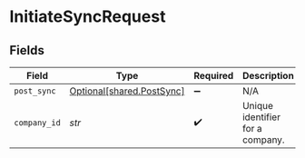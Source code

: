# InitiateSyncRequest


## Fields

| Field                                                        | Type                                                         | Required                                                     | Description                                                  | Example                                                      |
| ------------------------------------------------------------ | ------------------------------------------------------------ | ------------------------------------------------------------ | ------------------------------------------------------------ | ------------------------------------------------------------ |
| `post_sync`                                                  | [Optional[shared.PostSync]](../../models/shared/postsync.md) | :heavy_minus_sign:                                           | N/A                                                          |                                                              |
| `company_id`                                                 | *str*                                                        | :heavy_check_mark:                                           | Unique identifier for a company.                             | 8a210b68-6988-11ed-a1eb-0242ac120002                         |